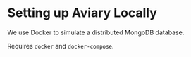 # Setting up Aviary Locally

We use Docker to simulate a distributed MongoDB database.

Requires `docker` and `docker-compose`.
